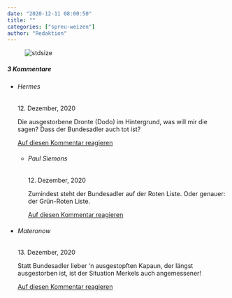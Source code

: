 ```yaml
---
date: "2020-12-11 08:00:50"
title: ""
categories: ["spreu-weizen"]
author: "Redaktion"
---
```



<figure>
<img src="https://www.publicomag.com/wp-content/uploads/2020/12/Publico_Cartoon-6-1320x933.jpg" alt=stdsize>
</figure>


<!--more-->
<h5 class="comments-h">
3 Kommentare </h5>
<ul class="commentlist">
<li class="comment even thread-even depth-1 clearfix" id="li-comment-97537">
<h6 class="author">Hermes</h6> <span class="date">12. Dezember, 2020</span>



Die ausgestorbene Dronte (Dodo) im Hintergrund, was will mir die sagen? Dass der Bundesadler auch tot ist?

<a rel="nofollow" class="comment-reply-link" href="#comment-97537" data-commentid="97537" data-postid="12568" data-belowelement="comment-97537" data-respondelement="respond" data-replyto="Antworte auf Hermes" aria-label="Antworte auf Hermes">Auf diesen Kommentar reagieren</a> 


<ul class="children">
<li class="comment odd alt depth-2 clearfix" id="li-comment-97709">
<h6 class="author">Paul Siemons</h6> <span class="date">12. Dezember, 2020</span>



Zumindest steht der Bundesadler auf der Roten Liste. Oder genauer: der Grün-Roten Liste.

<a rel="nofollow" class="comment-reply-link" href="#comment-97709" data-commentid="97709" data-postid="12568" data-belowelement="comment-97709" data-respondelement="respond" data-replyto="Antworte auf Paul Siemons" aria-label="Antworte auf Paul Siemons">Auf diesen Kommentar reagieren</a> 


</li>
</ul>
</li>
<li class="comment even thread-odd thread-alt depth-1 clearfix" id="li-comment-97893">
<h6 class="author">Materonow</h6> <span class="date">13. Dezember, 2020</span>



Statt Bundesadler lieber &#8216;n ausgestopften Kapaun, der längst ausgestorben ist, ist der Situation Merkels auch angemessener!

<a rel="nofollow" class="comment-reply-link" href="#comment-97893" data-commentid="97893" data-postid="12568" data-belowelement="comment-97893" data-respondelement="respond" data-replyto="Antworte auf Materonow" aria-label="Antworte auf Materonow">Auf diesen Kommentar reagieren</a> 


</li>
</ul>
